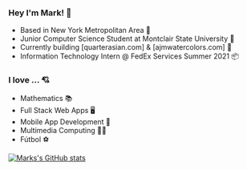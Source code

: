 ### Hey I'm Mark! 👋

- Based in New York Metropolitan Area 🌆
- Junior Computer Science Student at Montclair State University 🦅 
- Currently building [quarterasian.com] & [ajmwatercolors.com] 🎨
- Information Technology Intern @ FedEx Services Summer 2021 📦

### I love ... 💘

- Mathematics 📚
- Full Stack Web Apps 🖥
- Mobile App Development 📱
- Multimedia Computing 🤹‍♂️
- Fútbol ⚽

[![Marks's GitHub stats](https://github-readme-stats.vercel.app/api?username=markymauro13&show_icons=true&theme=tokyonight)](https://github.com/markymauro13/github-readme-stats)
